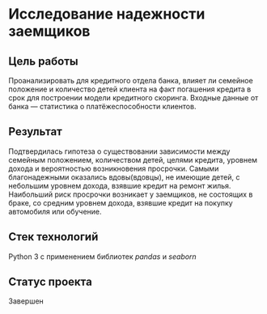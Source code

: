 # Исследование надежности заемщиков

## Цель работы

Проанализировать для кредитного отдела банка, влияет ли семейное положение и количество детей клиента на факт погашения кредита в срок для построении модели кредитного скоринга. Входные данные от банка — статистика о платёжеспособности клиентов.

## Результат

Подтвердилась гипотеза о существовании зависимости между семейным положением, количеством детей, целями кредита, уровнем дохода и вероятностью возникновения просрочки. Самыми благонадежными оказались вдовы(вдовцы), не имеющие детей, с небольшим уровнем дохода, взявшие кредит на ремонт жилья. Наибольший риск просрочки возникает у заемщиков, не состоящих в браке, со средним уровнем дохода, взявшие кредит на покупку автомобиля или обучение. 

## Стек технологий

Python 3 c применением библиотек *pandas* и *seaborn*

## Статус проекта

Завершен
